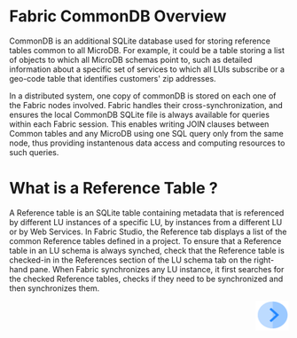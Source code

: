 # **Fabric CommonDB Overview** 

CommonDB is an additional SQLite database used for storing reference tables common to all MicroDB. 
For example, it could be a table storing a list of objects to which all MicroDB schemas point to, such as detailed information about a specific set of services to which all LUIs subscribe or a geo-code table that identifies customers' zip addresses. 

In a distributed system, one copy of commonDB is stored on each one of the Fabric nodes involved. Fabric handles their cross-synchronization, and ensures the local CommonDB SQLite file is always available for queries within each Fabric session. 
This enables writing JOIN clauses between Common tables and any MicroDB using one SQL query only from the same node, thus providing instantenous data access and computing resources to such queries.  

 # **What is a Reference Table ?** 
A Reference table is an SQLite table containing metadata that is referenced by different LU instances of a specific LU, by instances from a different LU or by Web Services.
In Fabric Studio, the Reference tab displays a list of the common Reference tables defined in a project.
To ensure that a Reference table in an LU schema is always synched, check that the Reference table is checked-in in the References section of the LU schema tab on the right-hand pane. 
When Fabric synchronizes any LU instance, it first searches for the checked Reference tables, checks if they need to be synchronized and then synchronizes them. 


[<img align="right" width="60" height="54" src="/articles/images/Next.png">](/articles/20_jobs_and_batch_services/02_jobs_flow_and_status.md) 
